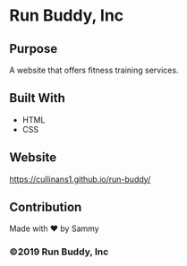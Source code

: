 # Run Buddy, Inc

## Purpose
A website that offers fitness training services. 

## Built With
* HTML
* CSS

## Website
https://cullinans1.github.io/run-buddy/

## Contribution
Made with ❤️ by Sammy

### ©️2019 Run Buddy, Inc 
